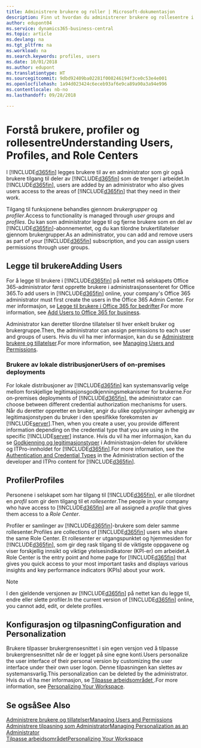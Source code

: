 ```yaml
---
title: Administrere brukere og roller | Microsoft-dokumentasjon
description: Finn ut hvordan du administrerer brukere og rollesentre i Business Central.
author: edupont04
ms.service: dynamics365-business-central
ms.topic: article
ms.devlang: na
ms.tgt_pltfrm: na
ms.workload: na
ms.search.keywords: profiles, users
ms.date: 10/01/2018
ms.author: edupont
ms.translationtype: HT
ms.sourcegitcommit: 9dbd92409ba02281f008246194f3ce0c53e4e001
ms.openlocfilehash: 1a94d023424c6eceb93af6e9ca89a90a3a94e996
ms.contentlocale: nb-no
ms.lasthandoff: 09/28/2018

---
```

# <a name="understanding-users-profiles-and-role-centers"></a><span data-ttu-id="1225c-103">Forstå brukere, profiler og rollesentre</span><span class="sxs-lookup"><span data-stu-id="1225c-103">Understanding Users, Profiles, and Role Centers</span></span>

<span data-ttu-id="1225c-104">I [!INCLUDE[d365fin](includes/d365fin_md.md)] legges brukere til av en administrator som gir også brukere tilgang til deler av [!INCLUDE[d365fin](includes/d365fin_md.md)] som de trenger i arbeidet.</span><span class="sxs-lookup"><span data-stu-id="1225c-104">In [!INCLUDE[d365fin](includes/d365fin_md.md)], users are added by an administrator who also gives users access to the areas of [!INCLUDE[d365fin](includes/d365fin_md.md)] that they need in their work.</span></span>  

<span data-ttu-id="1225c-105">Tilgang til funksjonene behandles gjennom *brukergrupper* og *profiler*.</span><span class="sxs-lookup"><span data-stu-id="1225c-105">Access to functionality is managed through *user groups* and *profiles*.</span></span> <span data-ttu-id="1225c-106">Du kan som administrator legge til og fjerne brukere som en del av [!INCLUDE[d365fin](includes/d365fin_md.md)]-abonnementet, og du kan tilordne brukertillatelser gjennom brukergrupper.</span><span class="sxs-lookup"><span data-stu-id="1225c-106">As an administrator, you can add and remove users as part of your [!INCLUDE[d365fin](includes/d365fin_md.md)] subscription, and you can assign users permissions through user groups.</span></span>  

## <a name="adding-users"></a><span data-ttu-id="1225c-107">Legge til brukere</span><span class="sxs-lookup"><span data-stu-id="1225c-107">Adding Users</span></span>

<span data-ttu-id="1225c-108">For å legge til brukere i [!INCLUDE[d365fin](includes/d365fin_md.md)] på nettet må selskapets Office 365-administrator først opprette brukere i administrasjonssenteret for Office 365.</span><span class="sxs-lookup"><span data-stu-id="1225c-108">To add users in [!INCLUDE[d365fin](includes/d365fin_md.md)] online, your company's Office 365 administrator must first create the users in the Office 365 Admin Center.</span></span> <span data-ttu-id="1225c-109">For mer informasjon, se [Legge til brukere i Office 365 for bedrifter](https://aka.ms/CreateOffice365Users).</span><span class="sxs-lookup"><span data-stu-id="1225c-109">For more information, see [Add Users to Office 365 for business](https://aka.ms/CreateOffice365Users).</span></span>

<span data-ttu-id="1225c-110">Administrator kan deretter tilordne tillatelser til hver enkelt bruker og brukergruppe.</span><span class="sxs-lookup"><span data-stu-id="1225c-110">Then, the administrator can assign permissions to each user and groups of users.</span></span> <span data-ttu-id="1225c-111">Hvis du vil ha mer informasjon, kan du se [Administrere brukere og tillatelser](ui-how-users-permissions.md).</span><span class="sxs-lookup"><span data-stu-id="1225c-111">For more information, see [Managing Users and Permissions](ui-how-users-permissions.md).</span></span>  

### <a name="users-of-on-premises-deployments"></a><span data-ttu-id="1225c-112">Brukere av lokale distribusjoner</span><span class="sxs-lookup"><span data-stu-id="1225c-112">Users of on-premises deployments</span></span>

<span data-ttu-id="1225c-113">For lokale distribusjoner av [!INCLUDE[d365fin](includes/d365fin_md.md)] kan systemansvarlig velge mellom forskjellige legitimasjonsgodkjenningsmekanismer for brukerne.</span><span class="sxs-lookup"><span data-stu-id="1225c-113">For on-premises deployments of [!INCLUDE[d365fin](includes/d365fin_md.md)], the administrator can choose between different credential authorization mechanisms for users.</span></span> <span data-ttu-id="1225c-114">Når du deretter oppretter en bruker, angir du ulike opplysninger avhengig av legitimasjonstypen du bruker i den spesifikke forekomsten av [!INCLUDE[server](includes/server.md)].</span><span class="sxs-lookup"><span data-stu-id="1225c-114">Then, when you create a user, you provide different information depending on the credential type that you are using in the specific [!INCLUDE[server](includes/server.md)] instance.</span></span> <span data-ttu-id="1225c-115">Hvis du vil ha mer informasjon, kan du se [Godkjenning og legitimasjonstyper](/dynamics365/business-central/dev-itpro/administration/users-credential-types) i Administrasjon-delen for utviklere og ITPro-innholdet for [!INCLUDE[d365fin](includes/d365fin_md.md)].</span><span class="sxs-lookup"><span data-stu-id="1225c-115">For more information, see the [Authentication and Credential Types](/dynamics365/business-central/dev-itpro/administration/users-credential-types) in the Administration section of the developer and ITPro content for [!INCLUDE[d365fin](includes/d365fin_md.md)].</span></span>  

## <a name="profiles"></a><span data-ttu-id="1225c-116">Profiler</span><span class="sxs-lookup"><span data-stu-id="1225c-116">Profiles</span></span>

<span data-ttu-id="1225c-117">Personene i selskapet som har tilgang til [!INCLUDE[d365fin](includes/d365fin_md.md)], er alle tilordnet en *profil* som gir dem tilgang til et *rollesenter*.</span><span class="sxs-lookup"><span data-stu-id="1225c-117">The people in your company who have access to [!INCLUDE[d365fin](includes/d365fin_md.md)] are all assigned a *profile* that gives them access to a *Role Center*.</span></span>

<span data-ttu-id="1225c-118">Profiler er samlinger av [!INCLUDE[d365fin](includes/d365fin_md.md)]-brukere som deler samme rollesenter.</span><span class="sxs-lookup"><span data-stu-id="1225c-118">Profiles are collections of [!INCLUDE[d365fin](includes/d365fin_md.md)] users who share the same Role Center.</span></span> <span data-ttu-id="1225c-119">Et rollesenter er utgangspunktet og hjemmesiden for [!INCLUDE[d365fin](includes/d365fin_md.md)], som gir deg rask tilgang til de viktigste oppgavene og viser forskjellig innsikt og viktige ytelsesindikatorer (KPI-er) om arbeidet.</span><span class="sxs-lookup"><span data-stu-id="1225c-119">A Role Center is the entry point and home page for [!INCLUDE[d365fin](includes/d365fin_md.md)] that gives you quick access to your most important tasks and displays various insights and key performance indicators (KPIs) about your work.</span></span>  

> [!NOTE]  
>  <span data-ttu-id="1225c-120">I den gjeldende versjonen av [!INCLUDE[d365fin](includes/d365fin_md.md)] på nettet kan du legge til, endre eller slette profiler.</span><span class="sxs-lookup"><span data-stu-id="1225c-120">In the current version of [!INCLUDE[d365fin](includes/d365fin_md.md)] online, you cannot add, edit, or delete profiles.</span></span>  

## <a name="configuration-and-personalization"></a><span data-ttu-id="1225c-121">Konfigurasjon og tilpasning</span><span class="sxs-lookup"><span data-stu-id="1225c-121">Configuration and Personalization</span></span>
<!--The concept of UI customization in [!INCLUDE[d365fin](includes/d365fin_md.md)] is divided in two:  

-   Configuration, performed by the administrator  

-   Personalization, performed by users  

The administrator configures the user interface for multiple users by customizing the user interface for a profile that the users are assigned to.  -->
<span data-ttu-id="1225c-122">Brukere tilpasser brukergrensesnittet i sin egen versjon ved å tilpasse brukergrensesnittet når de er logget på sine egne konti.</span><span class="sxs-lookup"><span data-stu-id="1225c-122">Users personalize the user interface of their personal version by customizing the user interface under their own user logon.</span></span> <span data-ttu-id="1225c-123">Denne tilpasningen kan slettes av systemansvarlig.</span><span class="sxs-lookup"><span data-stu-id="1225c-123">This personalization can be deleted by the administrator.</span></span> <span data-ttu-id="1225c-124">Hvis du vil ha mer informasjon, se [Tilpasse arbeidsområdet ](ui-personalization-user.md).</span><span class="sxs-lookup"><span data-stu-id="1225c-124">For more information, see [Personalizing Your Workspace](ui-personalization-user.md).</span></span>  

## <a name="see-also"></a><span data-ttu-id="1225c-125">Se også</span><span class="sxs-lookup"><span data-stu-id="1225c-125">See Also</span></span>  
[<span data-ttu-id="1225c-126">Administrere brukere og tillatelser</span><span class="sxs-lookup"><span data-stu-id="1225c-126">Managing Users and Permissions</span></span>](ui-how-users-permissions.md)  
[<span data-ttu-id="1225c-127">Administrere tilpasning som Administrator</span><span class="sxs-lookup"><span data-stu-id="1225c-127">Managing Personalization as an Administrator</span></span>](ui-personalization-manage.md)  
[<span data-ttu-id="1225c-128">Tilpasse arbeidsområdet</span><span class="sxs-lookup"><span data-stu-id="1225c-128">Personalizing Your Workspace</span></span>](ui-personalization-user.md)  

